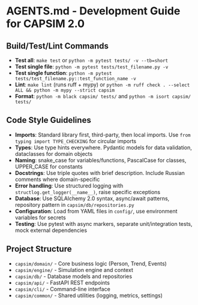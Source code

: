 # AGENTS.md - Development Guide for CAPSIM 2.0

## Build/Test/Lint Commands
- **Test all**: `make test` or `python -m pytest tests/ -v --tb=short`
- **Test single file**: `python -m pytest tests/test_filename.py -v`
- **Test single function**: `python -m pytest tests/test_filename.py::test_function_name -v`
- **Lint**: `make lint` (runs ruff + mypy) or `python -m ruff check . --select ALL && python -m mypy --strict capsim`
- **Format**: `python -m black capsim/ tests/` and `python -m isort capsim/ tests/`

## Code Style Guidelines
- **Imports**: Standard library first, third-party, then local imports. Use `from typing import TYPE_CHECKING` for circular imports
- **Types**: Use type hints everywhere. Pydantic models for data validation, dataclasses for domain objects
- **Naming**: snake_case for variables/functions, PascalCase for classes, UPPER_CASE for constants
- **Docstrings**: Use triple quotes with brief description. Include Russian comments where domain-specific
- **Error handling**: Use structured logging with `structlog.get_logger(__name__)`, raise specific exceptions
- **Database**: Use SQLAlchemy 2.0 syntax, async/await patterns, repository pattern in `capsim/db/repositories.py`
- **Configuration**: Load from YAML files in `config/`, use environment variables for secrets
- **Testing**: Use pytest with async markers, separate unit/integration tests, mock external dependencies

## Project Structure
- `capsim/domain/` - Core business logic (Person, Trend, Events)
- `capsim/engine/` - Simulation engine and context
- `capsim/db/` - Database models and repositories  
- `capsim/api/` - FastAPI REST endpoints
- `capsim/cli/` - Command-line interface
- `capsim/common/` - Shared utilities (logging, metrics, settings)